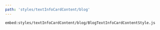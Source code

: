 ```yaml
---
path: 'styles/textInfoCardContent/blog'
---
```


`embed:styles/textInfoCardContent/blog/BlogTextInfoCardContentStyle.js`
